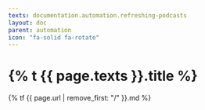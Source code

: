```yaml
---
texts: documentation.automation.refreshing-podcasts
layout: doc
parent: automation
icon: "fa-solid fa-rotate"
---
```


# {% t {{ page.texts }}.title %}

{% tf {{ page.url | remove_first: "/" }}.md %}
